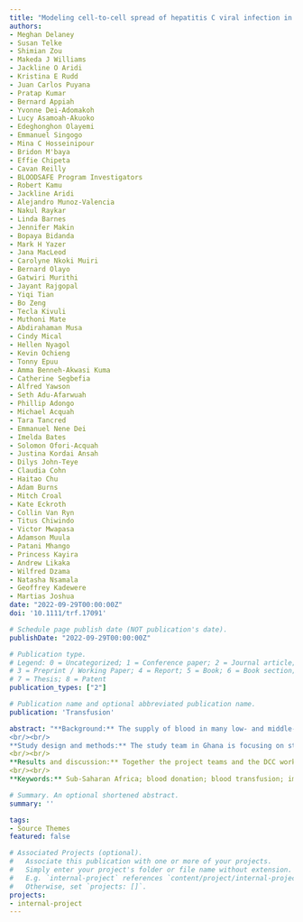 ```yaml
---
title: "Modeling cell-to-cell spread of hepatitis C viral infection in vitro using agent-based modeling approach"
authors:
- Meghan Delaney
- Susan Telke
- Shimian Zou
- Makeda J Williams
- Jackline O Aridi
- Kristina E Rudd
- Juan Carlos Puyana
- Pratap Kumar
- Bernard Appiah
- Yvonne Dei-Adomakoh
- Lucy Asamoah-Akuoko
- Edeghonghon Olayemi
- Emmanuel Singogo
- Mina C Hosseinipour
- Bridon M'baya
- Effie Chipeta
- Cavan Reilly
- BLOODSAFE Program Investigators
- Robert Kamu
- Jackline Aridi
- Alejandro Munoz-Valencia
- Nakul Raykar
- Linda Barnes
- Jennifer Makin
- Bopaya Bidanda
- Mark H Yazer
- Jana MacLeod
- Carolyne Nkoki Muiri
- Bernard Olayo
- Gatwiri Murithi
- Jayant Rajgopal
- Yiqi Tian
- Bo Zeng
- Tecla Kivuli
- Muthoni Mate
- Abdirahaman Musa
- Cindy Mical
- Hellen Nyagol
- Kevin Ochieng
- Tonny Epuu
- Amma Benneh-Akwasi Kuma
- Catherine Segbefia
- Alfred Yawson
- Seth Adu-Afarwuah
- Phillip Adongo
- Michael Acquah
- Tara Tancred
- Emmanuel Nene Dei
- Imelda Bates
- Solomon Ofori-Acquah
- Justina Kordai Ansah
- Dilys John-Teye
- Claudia Cohn
- Haitao Chu
- Adam Burns
- Mitch Croal
- Kate Eckroth
- Collin Van Ryn
- Titus Chiwindo
- Victor Mwapasa
- Adamson Muula
- Patani Mhango
- Princess Kayira
- Andrew Likaka
- Wilfred Dzama
- Natasha Nsamala
- Geoffrey Kadewere
- Martias Joshua
date: "2022-09-29T00:00:00Z"
doi: '10.1111/trf.17091'

# Schedule page publish date (NOT publication's date).
publishDate: "2022-09-29T00:00:00Z"

# Publication type.
# Legend: 0 = Uncategorized; 1 = Conference paper; 2 = Journal article;
# 3 = Preprint / Working Paper; 4 = Report; 5 = Book; 6 = Book section;
# 7 = Thesis; 8 = Patent
publication_types: ["2"]

# Publication name and optional abbreviated publication name.
publication: 'Transfusion'

abstract: "**Background:** The supply of blood in many low- and middle-income nations in Sub-Saharan Africa (SSA) does not meet the patient care needs. Lack and delay of blood transfusion cause harm to patients and slow the rate of progress in other parts of the health system. Recognizing the power of implementation science, the BLOODSAFE Program was initiated which supports three SSA research study teams and one data coordinating center (DCC) with the goal to improve access to safe blood transfusion in SSA.
<br/><br/>
**Study design and methods:** The study team in Ghana is focusing on studying and decreasing iron deficiency in blood donors and evaluating social engagement of blood donors through different approaches. The study team in Kenya is building a "vein to vein" workflow model to elucidate and devise strategies to overcome barriers to blood donation and improve infrastructural components of blood product production and use. The Malawi team is studying the infectious disease ramifications of blood donation as well as blood donor retention strategies aimed at blood donors who commence their donation career in secondary schools.
<br/><br/>
**Results and discussion:** Together the project teams and the DCC work as a consortium to support each other through a shared study protocol that will study donor motivations, outcomes, and adverse events across all three countries. The BLOODSAFE Program has the potential to lead to generalizable improvement approaches for increasing access to safe blood in SSA as well as mentoring and building the research capacity and careers of many investigators.
<br/><br/>
**Keywords:** Sub-Saharan Africa; blood donation; blood transfusion; implementation science."

# Summary. An optional shortened abstract.
summary: ''

tags:
- Source Themes
featured: false

# Associated Projects (optional).
#   Associate this publication with one or more of your projects.
#   Simply enter your project's folder or file name without extension.
#   E.g. `internal-project` references `content/project/internal-project/index.md`.
#   Otherwise, set `projects: []`.
projects:
- internal-project
---
```

